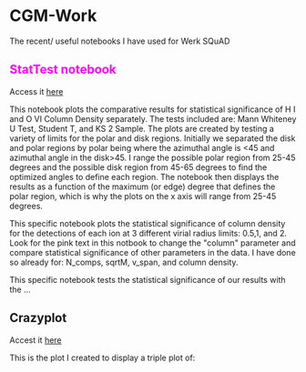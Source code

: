 # CGM-Work
The recent/ useful notebooks I have used for Werk SQuAD

## <font color='magenta'>StatTest notebook </font>
Access it [here](/stattest_ColDen.iypnb)

This notebook plots the comparative results for statistical significance of H I and O VI Column Density separately. The tests included are: Mann Whiteney U Test, Student T, and KS 2 Sample. The plots are created by testing a variety of limits for the polar and disk regions. Initially we separated the disk and polar regions by polar being where the azimuthal angle is <45 and azimuthal angle in the disk>45. I range the possible polar region from 25-45 degrees and the possible disk region from 45-65 degrees to find the optimized angles to define each region. The notebook then displays the results as a function of the maximum (or edge) degree that defines the polar region, which is why the plots on the x axis will range from 25-45 degrees.

This specific notebook plots the statistical significance of column density for the detections of each ion at 3 different virial radius limits: 0.5,1, and 2. Look for the pink text in this notbook to change the "column" parameter and compare statistical significance of other parameters in the data. I have done so already for: N_comps, sqrtM, v_span, and column density.

This specific notebook tests the statistical significance of our results with the ...

## Crazyplot
Accest it [here](/crazyplot.ipynb)

This is the plot I created to display a triple plot of: 
